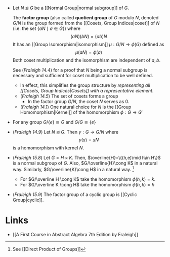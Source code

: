 * Let $N\unlhd G$ be a [[Normal Group|normal subgroup]] of $G$. 
  
  The **factor group** (also called **quotient group** of $G$ modulo $N$, denoted $G/N$ is the group formed from the [[Cosets, Group Indices|coset]] of $N$ (i.e. the set $\{aN \mid a\in G\}$) where 
  $$
  (aN)(bN)=(ab)N
  $$
  It has an [[Group Isomorphism|isomorphism]] $\mu:G/N\to \phi(G)$ defined as 
  $$
  \mu(aN)=\phi(a)
  $$
  Both coset multiplication and the isomorphism are independent of $a,b$.
  
  See (*Fraleigh 14.4*) for a proof that $N$ being a normal subgroup is necessary and sufficient for coset multiplication to be well defined. 
	* In effect, this simplifies the group structure by *representing all [[Cosets, Group Indices|Cosets]] with a representative element*.
	* (*Fraleigh 14.5*) The set of cosets forms a group
		* In the factor group $G/N$, the coset $N$ serves as $0$.
	* (*Fraleigh 14.1*) One natural choice for $N$ is the [[Group Homomorphism|Kernel]] of the homomorphism $\phi:G\to G'$

* For any group $G/\{e\} \cong G$ and $G/G \cong \{e\}$

* (*Fraleigh 14.9*)  Let $N\unlhd G$. Then $\gamma : G\to G/N$ where 
  $$
  \gamma(x)=xN
  $$
  is a homomorphism with kernel $N$.

* (*Fraleigh 15.8*) Let $G=H\times K$. Then, $\overline{H}=\{(h,e)\mid h\in H\}$ is a normal subgroup of $G$. Also, $G/\overline{H}\cong K$ in a natural way. Similarly, $G/\overline{K}\cong H$ in a natural way.  [^15.8]
	* For $G/\overline H \cong K$ take the homomorphism $\phi(h,k) = k$.
	* For $G/\overline K \cong H$ take the homomorphism $\phi(h,k) =h$


[^15.8]: See [[Direct Product of Groups]]

* (*Fraleigh 15.9*) The factor group of a cyclic group is [[Cyclic Group|cyclic]]. 
# Links
* [[A First Course in Abstract Algebra 7th Edition by Fraleigh]]
